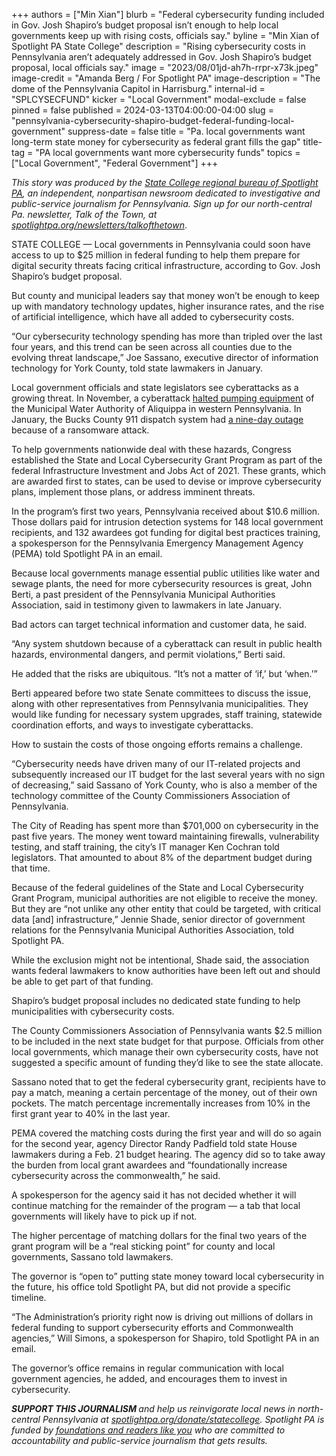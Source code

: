 +++
authors = ["Min Xian"]
blurb = "Federal cybersecurity funding included in Gov. Josh Shapiro’s budget proposal isn’t enough to help local governments keep up with rising costs, officials say."
byline = "Min Xian of Spotlight PA State College"
description = "Rising cybersecurity costs in Pennsylvania aren’t adequately addressed in Gov. Josh Shapiro’s budget proposal, local officials say."
image = "2023/08/01jd-ah7h-rrpr-x73k.jpeg"
image-credit = "Amanda Berg / For Spotlight PA"
image-description = "The dome of the Pennsylvania Capitol in Harrisburg."
internal-id = "SPLCYSECFUND"
kicker = "Local Government"
modal-exclude = false
pinned = false
published = 2024-03-13T04:00:00-04:00
slug = "pennsylvania-cybersecurity-shapiro-budget-federal-funding-local-government"
suppress-date = false
title = "Pa. local governments want long-term state money for cybersecurity as federal grant fills the gap"
title-tag = "PA local governments want more cybersecurity funds"
topics = ["Local Government", "Federal Government"]
+++

<em>This story was produced by the </em><a href="https://www.spotlightpa.org/statecollege"><em>State College regional bureau of Spotlight PA</em></a><em>, an independent, nonpartisan newsroom dedicated to investigative and public-service journalism for Pennsylvania. Sign up for our north-central Pa. newsletter, Talk of the Town, at </em><a href="https://www.spotlightpa.org/newsletters/talkofthetown"><em>spotlightpa.org/newsletters/talkofthetown</em></a>.

STATE COLLEGE — Local governments in Pennsylvania could soon have access to up to $25 million in federal funding to help them prepare for digital security threats facing critical infrastructure, according to Gov. Josh Shapiro’s budget proposal.

But county and municipal leaders say that money won’t be enough to keep up with mandatory technology updates, higher insurance rates, and the rise of artificial intelligence, which have all added to cybersecurity costs.

“Our cybersecurity technology spending has more than tripled over the last four years, and this trend can be seen across all counties due to the evolving threat landscape,” Joe Sassano, executive director of information technology for York County, told state lawmakers in January.<strong></strong>

Local government officials and state legislators see cyberattacks as a growing threat. In November, a cyberattack <a href="https://www.cbsnews.com/pittsburgh/news/municipal-water-authority-of-aliquippa-hacked-iranian-backed-cyber-group/">halted pumping equipment</a> of the Municipal Water Authority of Aliquippa in western Pennsylvania. In January, the Bucks County 911 dispatch system had <a href="https://6abc.com/bucks-county-911-cyberattack-who-is-akira-emergency-dispatch-system/14370946/">a nine-day outage</a> because of a ransomware attack.

To help governments nationwide deal with these hazards, Congress established the State and Local Cybersecurity Grant Program as part of the federal Infrastructure Investment and Jobs Act of 2021. These grants, which are awarded first to states, can be used to devise or improve cybersecurity plans, implement those plans, or address imminent threats.

<script src="https://www.spotlightpa.org/embed.js" async></script><div data-spl-embed-version="1" data-spl-src="https://www.spotlightpa.org/embeds/newsletter/?cta=Sign%20up%20for%20our%20new%20regional%20newsletter%2C%20%3Cb%3ETalk%20of%20the%20Town%3C%2Fb%3E%2C%20and%20get%20all%20the%20news%20and%20notes%20from%20State%20College%20and%20north-central%20PA.&button=Sign%20Up%20Now&preselect=state_college&eyebrow=DON'T%20MISS%20A%20BEAT"></div>

In the program’s first two years, Pennsylvania received about $10.6 million. Those dollars paid for intrusion detection systems for 148 local government recipients, and 132 awardees got funding for digital best practices training, a spokesperson for the Pennsylvania Emergency Management Agency (PEMA) told Spotlight PA in an email.

Because local governments manage essential public utilities like water and sewage plants, the need for more cybersecurity resources is great, John Berti, a past president of the Pennsylvania Municipal Authorities Association, said in testimony given to lawmakers in late January.

Bad actors can target technical information and customer data, he said.

“Any system shutdown because of a cyberattack can result in public health hazards, environmental dangers, and permit violations,” Berti said.

He added that the risks are ubiquitous. “It’s not a matter of ‘if,’ but ‘when.’”

Berti appeared before two state Senate committees to discuss the issue, along with other representatives from Pennsylvania municipalities. They would like funding for necessary system upgrades, staff training, statewide coordination efforts, and ways to investigate cyberattacks.

How to sustain the costs of those ongoing efforts remains a challenge.

“Cybersecurity needs have driven many of our IT-related projects and subsequently increased our IT budget for the last several years with no sign of decreasing,” said Sassano of York County, who is also a member of the technology committee of the County Commissioners Association of Pennsylvania.

The City of Reading has spent more than $701,000 on cybersecurity in the past five years. The money went toward maintaining firewalls, vulnerability testing, and staff training, the city’s IT manager Ken Cochran told legislators. That amounted to about 8% of the department budget during that time.

Because of the federal guidelines of the State and Local Cybersecurity Grant Program, municipal authorities are not eligible to receive the money. But they are “not unlike any other entity that could be targeted, with critical data \[and\] infrastructure,” Jennie Shade, senior director of government relations for the Pennsylvania Municipal Authorities Association, told Spotlight PA.

While the exclusion might not be intentional, Shade said, the association wants federal lawmakers to know authorities have been left out and should be able to get part of that funding.

Shapiro’s budget proposal includes no dedicated state funding to help municipalities with cybersecurity costs.

The County Commissioners Association of Pennsylvania wants $2.5 million to be included in the next state budget for that purpose. Officials from other local governments, which manage their own cybersecurity costs, have not suggested a specific amount of funding they’d like to see the state allocate.

Sassano noted that to get the federal cybersecurity grant, recipients have to pay a match, meaning a certain percentage of the money, out of their own pockets. The match percentage incrementally increases from 10% in the first grant year to 40% in the last year.

<script src="https://www.spotlightpa.org/embed.js" async></script><div data-spl-embed-version="1" data-spl-src="https://www.spotlightpa.org/embeds/donate/"></div>

PEMA covered the matching costs during the first year and will do so again for the second year, agency Director Randy Padfield told state House lawmakers during a Feb. 21 budget hearing. The agency did so to take away the burden from local grant awardees and “foundationally increase cybersecurity across the commonwealth,” he said.

A spokesperson for the agency said it has not decided whether it will continue matching for the remainder of the program — a tab that local governments will likely have to pick up if not.

The higher percentage of matching dollars for the final two years of the grant program will be a “real sticking point” for county and local governments, Sassano told lawmakers.

The governor is “open to” putting state money toward local cybersecurity in the future, his office told Spotlight PA, but did not provide a specific timeline.

“The Administration’s priority right now is driving out millions of dollars in federal funding to support cybersecurity efforts and Commonwealth agencies,” Will Simons, a spokesperson for Shapiro, told Spotlight PA in an email.

The governor’s office remains in regular communication with local government agencies, he added, and encourages them to invest in cybersecurity.

<strong><em>SUPPORT THIS JOURNALISM </em></strong><em>and help us reinvigorate local news in north-central Pennsylvania at </em><a href="https://www.spotlightpa.org/donate/statecollege"><em>spotlightpa.org/donate/statecollege</em></a><em>. Spotlight PA is funded by </em><a href="https://www.spotlightpa.org/support"><em>foundations and readers like you</em></a><em> who are committed to accountability and public-service journalism that gets results.</em>

